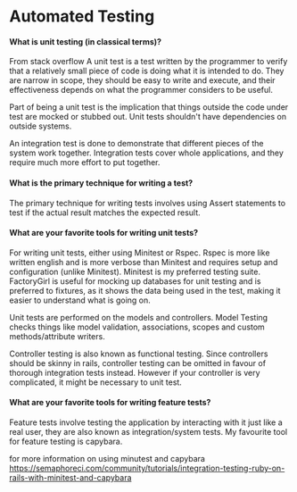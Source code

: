 # Automated Testing

#### What is unit testing (in classical terms)?

From stack overflow
A unit test is a test written by the programmer to verify that a relatively small piece of code is doing what it is intended to do. They are narrow in scope, they should be easy to write and execute, and their effectiveness depends on what the programmer considers to be useful. 

Part of being a unit test is the implication that things outside the code under test are mocked or stubbed out. Unit tests shouldn't have dependencies on outside systems. 

An integration test is done to demonstrate that different pieces of the system work together. Integration tests cover whole applications, and they require much more effort to put together.


#### What is the primary technique for writing a test?

The primary technique for writing tests involves using Assert statements to test if the actual result matches the expected result.

#### What are your favorite tools for writing unit tests?

For writing unit tests, either using Minitest or Rspec. Rspec is more like written english and is more verbose than Minitest and requires setup and configuration (unlike Minitest). Minitest is my preferred testing suite. FactoryGirl is useful for mocking up databases for unit testing and is preferred to fixtures, as it shows the data being used in the test, making it easier to understand what is going on. 

Unit tests are performed on the models and controllers. Model Testing checks things like model validation, associations, scopes and custom methods/attribute writers. 

Controller testing is also known as functional testing. Since controllers should be skinny in rails, controller testing can be omitted in favour of thorough integration tests instead. However if your controller is very complicated, it might be necessary to unit test. 

#### What are your favorite tools for writing feature tests?
Feature tests involve testing the application by interacting with it just like a real user, they are also known as integration/system tests. My favourite tool for feature testing is capybara. 

for more information on using minutest and capybara
https://semaphoreci.com/community/tutorials/integration-testing-ruby-on-rails-with-minitest-and-capybara


